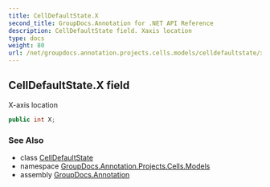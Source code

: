 ```yaml
---
title: CellDefaultState.X
second_title: GroupDocs.Annotation for .NET API Reference
description: CellDefaultState field. Xaxis location
type: docs
weight: 80
url: /net/groupdocs.annotation.projects.cells.models/celldefaultstate/x/
---
```

## CellDefaultState.X field

X-axis location

```csharp
public int X;
```

### See Also

* class [CellDefaultState](../)
* namespace [GroupDocs.Annotation.Projects.Cells.Models](../../celldefaultstate/)
* assembly [GroupDocs.Annotation](../../../)


